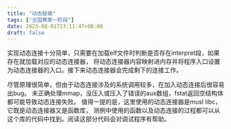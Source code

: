 ```yaml
---
title: "动态链接"
tags: ["全国赛第一阶段"]
date: 2023-08-01T23:11:47+08:00
draft: false
---
```



实现动态连接十分简单，只需要在加载elf文件时判断是否存在interpret段，如果存在就加载对应的动态连接器，
将动态连接器内容映射进内存并将程序入口设置为动态连接器的入口。接下来动态连接器会完成剩下的连接工作。

<!--more-->

尽管原理很简单，但由于动态连接涉及的系统调用较多，在加入动态连接后很容易出bug。
未正确处理mmap，没压入或压入了错误的aux数组，fstat返回空结构体都可能导致动态连接失败。
值得一提的是，这里使用的动态连接器是musl libc，它既是动态连接器又是函数库，
测例中使用的函数以及动态连接的过程都可以从这个库的代码中找到。阅读这部分代码会对调试程序有帮助。

